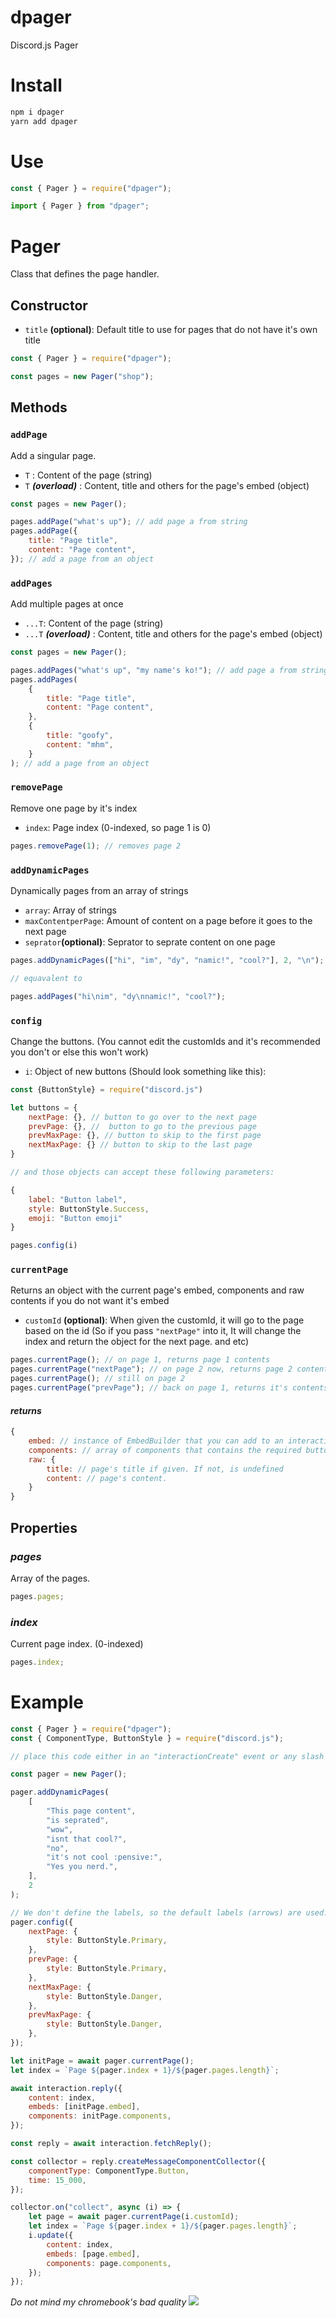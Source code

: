 # dpager

Discord.js Pager

# Install

```sh
npm i dpager
yarn add dpager
```

# Use

```js
const { Pager } = require("dpager");
```

```ts
import { Pager } from "dpager";
```

# Pager

Class that defines the page handler.

## Constructor

-   `title` **(optional)**: Default title to use for pages that do not have it's own title

```js
const { Pager } = require("dpager");

const pages = new Pager("shop");
```

## Methods

### `addPage`

Add a singular page.

-   `T` : Content of the page (string)
-   `T` _**(overload)**_ : Content, title and others for the page's embed (object)

```js
const pages = new Pager();

pages.addPage("what's up"); // add page a from string
pages.addPage({
    title: "Page title",
    content: "Page content",
}); // add a page from an object
```

### `addPages`

Add multiple pages at once

-   `...T`: Content of the page (string)
-   `...T` _**(overload)**_ : Content, title and others for the page's embed (object)

```js
const pages = new Pager();

pages.addPages("what's up", "my name's ko!"); // add page a from string
pages.addPages(
    {
        title: "Page title",
        content: "Page content",
    },
    {
        title: "goofy",
        content: "mhm",
    }
); // add a page from an object
```

### `removePage`

Remove one page by it's index

-   `index`: Page index (0-indexed, so page 1 is 0)

```js
pages.removePage(1); // removes page 2
```

### `addDynamicPages`

Dynamically pages from an array of strings

-   `array`: Array of strings
-   `maxContentperPage`: Amount of content on a page before it goes to the next page
-   `seprator`**(optional)**: Seprator to seprate content on one page

```js
pages.addDynamicPages(["hi", "im", "dy", "namic!", "cool?"], 2, "\n"); // separator defaults to a line break. I just addedd for example's sake

// equavalent to

pages.addPages("hi\nim", "dy\nnamic!", "cool?");
```

### `config`

Change the buttons. (You cannot edit the customIds and it's recommended you don't or else this won't work)

-   `i`: Object of new buttons (Should look something like this):

```js
const {ButtonStyle} = require("discord.js")

let buttons = {
    nextPage: {}, // button to go over to the next page
    prevPage: {}, //  button to go to the previous page
    prevMaxPage: {}, // button to skip to the first page
    nextMaxPage: {} // button to skip to the last page
}

// and those objects can accept these following parameters:

{
    label: "Button label",
    style: ButtonStyle.Success,
    emoji: "Button emoji"
}

pages.config(i)
```

### `currentPage`

Returns an object with the current page's embed, components and raw contents if you do not want it's embed

-   `customId` **(optional)**: When given the customId, it will go to the page based on the id (So if you pass `"nextPage"` into it, It will change the index and return the object for the next page. and etc)

```js
pages.currentPage(); // on page 1, returns page 1 contents
pages.currentPage("nextPage"); // on page 2 now, returns page 2 contents
pages.currentPage(); // still on page 2
pages.currentPage("prevPage"); // back on page 1, returns it's contents now
```

#### _returns_

```js
{
    embed: // instance of EmbedBuilder that you can add to an interaction.reply/update,
    components: // array of components that contains the required buttons
    raw: {
        title: // page's title if given. If not, is undefined
        content: // page's content.
    }
}
```

## Properties

### _pages_

Array of the pages.

```js
pages.pages;
```

### _index_

Current page index. (0-indexed)

```js
pages.index;
```

# Example

```js
const { Pager } = require("dpager");
const { ComponentType, ButtonStyle } = require("discord.js");

// place this code either in an "interactionCreate" event or any slash command event that takes interaction as a parameter

const pager = new Pager();

pager.addDynamicPages(
    [
        "This page content",
        "is seprated",
        "wow",
        "isnt that cool?",
        "no",
        "it's not cool :pensive:",
        "Yes you nerd.",
    ],
    2
);

// We don't define the labels, so the default labels (arrows) are used.
pager.config({
    nextPage: {
        style: ButtonStyle.Primary,
    },
    prevPage: {
        style: ButtonStyle.Primary,
    },
    nextMaxPage: {
        style: ButtonStyle.Danger,
    },
    prevMaxPage: {
        style: ButtonStyle.Danger,
    },
});

let initPage = await pager.currentPage();
let index = `Page ${pager.index + 1}/${pager.pages.length}`;

await interaction.reply({
    content: index,
    embeds: [initPage.embed],
    components: initPage.components,
});

const reply = await interaction.fetchReply();

const collector = reply.createMessageComponentCollector({
    componentType: ComponentType.Button,
    time: 15_000,
});

collector.on("collect", async (i) => {
    let page = await pager.currentPage(i.customId);
    let index = `Page ${pager.index + 1}/${pager.pages.length}`;
    i.update({
        content: index,
        embeds: [page.embed],
        components: page.components,
    });
});
```

_Do not mind my chromebook's bad quality_
<img src="./export.gif" />
